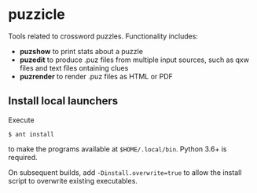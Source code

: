 # puzzicle

Tools related to crossword puzzles. Functionality includes:

* **puzshow** to print stats about a puzzle
* **puzedit** to produce .puz files from multiple input sources, such as qxw files and text files ontaining clues
* **puzrender** to render .puz files as HTML or PDF

## Install local launchers

Execute

    $ ant install

to make the programs available at `$HOME/.local/bin`. Python 3.6+ is required.

On subsequent builds, add `-Dinstall.overwrite=true` to allow the install script
to overwrite existing executables.